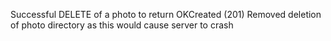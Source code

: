 Successful DELETE of a photo to return OKCreated (201)
Removed deletion of photo directory as this would cause server to crash